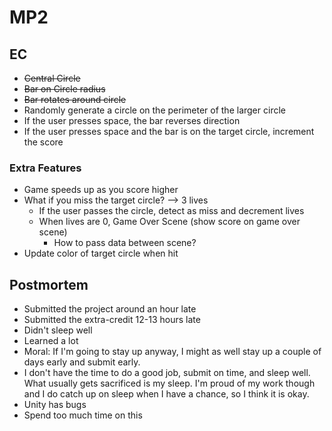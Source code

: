 # MP2


## EC
- ~~Central Circle~~
- ~~Bar on Circle radius~~
- ~~Bar rotates around circle~~
- Randomly generate a circle on the perimeter of the larger circle
- If the user presses space, the bar reverses direction
- If the user presses space and the bar is on the target circle, increment the score

### Extra Features
- Game speeds up as you score higher
- What if you miss the target circle? --> 3 lives
  - If the user passes the circle, detect as miss and decrement lives
  - When lives are 0, Game Over Scene (show score on game over scene)
    - How to pass data between scene?
- Update color of target circle when hit


## Postmortem
- Submitted the project around an hour late
- Submitted the extra-credit 12-13 hours late
- Didn't sleep well
- Learned a lot
- Moral: If I'm going to stay up anyway, I might as well stay up a couple of days early and submit early.
- I don't have the time to do a good job, submit on time, and sleep well. What usually gets sacrificed is my sleep. I'm proud of my work though and I do catch up on sleep when I have a chance, so I think it is okay.
- Unity has bugs
- Spend too much time on this